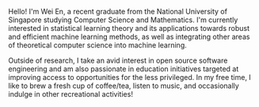 Hello! I'm Wei En, a recent graduate from the National University of Singapore studying Computer Science and Mathematics. I'm currently interested in statistical learning theory and its applications towards robust and efficient machine learning methods, as well as integrating other areas of theoretical computer science into machine learning.

Outside of research, I take an avid interest in open source software engineering and am also passionate in education initiatives targeted at improving access to opportunities for the less privileged. In my free time, I like to brew a fresh cup of coffee/tea, listen to music, and occasionally indulge in other recreational activities!
